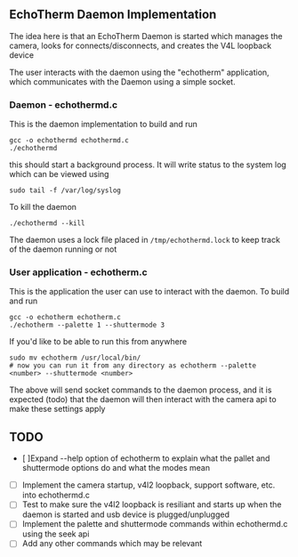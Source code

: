 ## EchoTherm Daemon Implementation

The idea here is that an EchoTherm Daemon is started which manages the camera, looks for connects/disconnects, and creates the V4L loopback device  

The user interacts with the daemon using the "echotherm" application, which communicates with the Daemon using a simple socket.  

### Daemon - echothermd.c
This is the daemon implementation to build and run  
```
gcc -o echothermd echothermd.c
./echothermd
```
this should start a background process. It will write status to the system log which can be viewed using 
```
sudo tail -f /var/log/syslog
```
To kill the daemon
```
./echothermd --kill
```
The daemon uses a lock file placed in `/tmp/echothermd.lock` to keep track of the daemon running or not  

### User application - echotherm.c
This is the application the user can use to interact with the daemon. To build and run
```
gcc -o echotherm echotherm.c
./echotherm --palette 1 --shuttermode 3
```
If you'd like to be able to run this from anywhere
```
sudo mv echotherm /usr/local/bin/
# now you can run it from any directory as echotherm --palette <number> --shuttermode <number>
```

The above will send socket commands to the daemon process, and it is expected (todo) that the daemon will then interact with the camera api to make these settings apply

## TODO
- [ ]Expand --help option of echotherm to explain what the pallet and shuttermode options do and what the modes mean
- [ ] Implement the camera startup, v4l2 loopback, support software, etc. into echothermd.c
- [ ] Test to make sure the v4l2 loopback is resiliant and starts up when the daemon is started and usb device is plugged/unplugged
- [ ] Implement the palette and shuttermode commands within echothermd.c using the seek api
- [ ] Add any other commands which may be relevant
